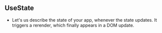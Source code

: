 ## UseState

- Let's us describe the state of your app, whenever the state updates. It triggers a rerender, which finally appears in a DOM update.
